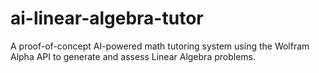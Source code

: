 # ai-linear-algebra-tutor
A proof-of-concept AI-powered math tutoring system using the Wolfram Alpha API to generate and assess Linear Algebra problems.
